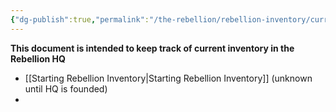 ```yaml
---
{"dg-publish":true,"permalink":"/the-rebellion/rebellion-inventory/current-hq-inventory/"}
---
```


**This document is intended to keep track of current inventory in the Rebellion HQ**
- [[Starting Rebellion Inventory\|Starting Rebellion Inventory]] (unknown until HQ is founded)
- 